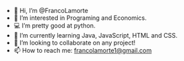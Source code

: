 - 👋 Hi, I’m @FrancoLamorte
- 👀 I’m interested in Programing and Economics.
- 💻 I’m pretty good at python.
- 🌱 I’m currently learning Java, JavaScript, HTML and CSS.
- 💞️ I’m looking to collaborate on any project!
- 📫 How to reach me: francolamorte1@gmail.com
